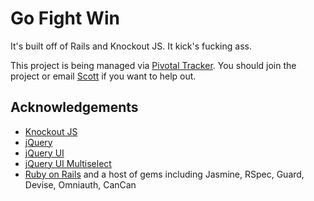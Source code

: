 Go Fight Win
=============

It's built off of Rails and Knockout JS. It kick's fucking ass.

This project is being managed via [Pivotal Tracker](https://www.pivotaltracker.com/projects/352739). You should join the project or email [Scott](mailto:scott@busfederation.com) if you want to help out.

Acknowledgements
-------
 * [Knockout JS](http://knockoutjs.com)
 * [jQuery](http://jquery.com/)
 * [jQuery UI](http://jqueryui.com/)
 * [jQuery UI Multiselect](https://github.com/ehynds/jquery-ui-multiselect-widget)
 * [Ruby on Rails](http://rubyonrails.org/) and a host of gems including Jasmine, RSpec, Guard, Devise, Omniauth, CanCan

